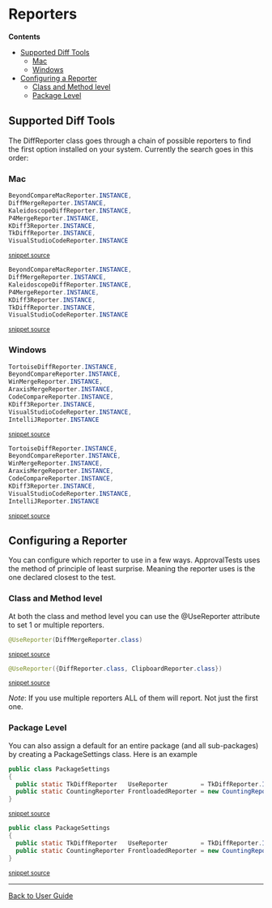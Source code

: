 <!--
This file was generate by MarkdownSnippets.
Source File: /approvaltests/docs/mdsource/Reporters.source.md
To change this file edit the source file and then re-run the generation using either the dotnet global tool (https://github.com/SimonCropp/MarkdownSnippets#markdownsnippetstool) or using the api (https://github.com/SimonCropp/MarkdownSnippets#running-as-a-unit-test).
-->
<a id="top"></a>

# Reporters



<!-- START doctoc generated TOC please keep comment here to allow auto update -->
<!-- DON'T EDIT THIS SECTION, INSTEAD RE-RUN doctoc TO UPDATE -->
**Contents**

- [Supported Diff Tools](#supported-diff-tools)
  - [Mac](#mac)
  - [Windows](#windows)
- [Configuring a Reporter](#configuring-a-reporter)
  - [Class and Method level](#class-and-method-level)
  - [Package Level](#package-level)

<!-- END doctoc generated TOC please keep comment here to allow auto update -->


## Supported Diff Tools

The DiffReporter class goes through a chain of possible reporters to find the first option installed on your system.
Currently the search goes in this order:

### Mac

<!-- snippet: mac_diff_reporters -->
```java
BeyondCompareMacReporter.INSTANCE,
DiffMergeReporter.INSTANCE,
KaleidoscopeDiffReporter.INSTANCE,
P4MergeReporter.INSTANCE,
KDiff3Reporter.INSTANCE,
TkDiffReporter.INSTANCE,
VisualStudioCodeReporter.INSTANCE
```
<sup>[snippet source](/approvaltests/target/classes/org/approvaltests/reporters/macosx/MacDiffReporter.java#L11-L19)</sup>
```java
BeyondCompareMacReporter.INSTANCE,
DiffMergeReporter.INSTANCE,
KaleidoscopeDiffReporter.INSTANCE,
P4MergeReporter.INSTANCE,
KDiff3Reporter.INSTANCE,
TkDiffReporter.INSTANCE,
VisualStudioCodeReporter.INSTANCE
```
<sup>[snippet source](/approvaltests/src/main/java/org/approvaltests/reporters/macosx/MacDiffReporter.java#L11-L19)</sup>
<!-- endsnippet -->


### Windows

<!-- snippet: windows_diff_reporters -->
```java
TortoiseDiffReporter.INSTANCE,
BeyondCompareReporter.INSTANCE,
WinMergeReporter.INSTANCE,
AraxisMergeReporter.INSTANCE,
CodeCompareReporter.INSTANCE,
KDiff3Reporter.INSTANCE,
VisualStudioCodeReporter.INSTANCE,
IntelliJReporter.INSTANCE
```
<sup>[snippet source](/approvaltests/target/classes/org/approvaltests/reporters/windows/WindowsDiffReporter.java#L11-L20)</sup>
```java
TortoiseDiffReporter.INSTANCE,
BeyondCompareReporter.INSTANCE,
WinMergeReporter.INSTANCE,
AraxisMergeReporter.INSTANCE,
CodeCompareReporter.INSTANCE,
KDiff3Reporter.INSTANCE,
VisualStudioCodeReporter.INSTANCE,
IntelliJReporter.INSTANCE
```
<sup>[snippet source](/approvaltests/src/main/java/org/approvaltests/reporters/windows/WindowsDiffReporter.java#L11-L20)</sup>
<!-- endsnippet -->


## Configuring a Reporter

You can configure which reporter to use in a few ways. ApprovalTests uses the method of principle of least surprise. Meaning the reporter uses is the one declared closest to the test. 

### Class and Method level

At both the class and method level you can use the @UseReporter attribute to set 1 or multiple reporters.

<!-- snippet: use_reporter_single -->
```java
@UseReporter(DiffMergeReporter.class)
```
<sup>[snippet source](/approvaltests/src/test/java/org/approvaltests/reporters/tests/GenericDiffReporterTest.java#L27-L29)</sup>
<!-- endsnippet -->

<!-- snippet: use_reporter_multiple -->
```java
@UseReporter({DiffReporter.class, ClipboardReporter.class})
```
<sup>[snippet source](/approvaltests/src/test/java/machine_specific_tests/approvaltests/tests/Samples.java#L11-L13)</sup>
<!-- endsnippet -->

*Note*: If you use multiple reporters ALL of them will report. Not just the first one.

### Package Level

You can also assign a default for an entire package (and all sub-packages) by creating a PackageSettings class. Here is an example  


<!-- snippet: use_reporter_package_settings -->
```java
public class PackageSettings
{
  public static TkDiffReporter   UseReporter         = TkDiffReporter.INSTANCE;
  public static CountingReporter FrontloadedReporter = new CountingReporter();
}
```
<sup>[snippet source](/approvaltests/target/classes/org/approvaltests/packagesettings/tests/PackageSettings.java#L5-L11)</sup>
```java
public class PackageSettings
{
  public static TkDiffReporter   UseReporter         = TkDiffReporter.INSTANCE;
  public static CountingReporter FrontloadedReporter = new CountingReporter();
}
```
<sup>[snippet source](/approvaltests/src/main/java/org/approvaltests/packagesettings/tests/PackageSettings.java#L5-L11)</sup>
<!-- endsnippet -->

---

[Back to User Guide](README.md#top)
